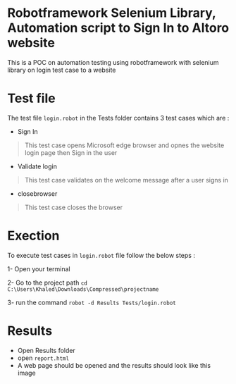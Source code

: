 # Robotframework Selenium Library, Automation script to Sign In to Altoro website
This is a POC on automation testing using robotframework with selenium library on login test case to a website




# Test file 
The test file `login.robot` in the Tests folder contains 3 test cases which are :

- Sign In
> This test case opens Microsoft edge browser and opnes the website login page then Sign in the user

- Validate login
> This test case validates on the welcome message after a user signs in

- closebrowser
> This test case closes the browser




# Exection
To execute test cases in `login.robot` file follow the below steps :

1- Open your terminal

2- Go to the project path `cd C:\Users\Khaled\Downloads\Compressed\projectname`

3- run the command `robot -d Results Tests/login.robot`





# Results
- Open Results folder
- open `report.html`
- A web page should be opened and the results should look like this image